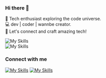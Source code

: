 ### Hi there 👋

🚀 Tech enthusiast exploring the code universe.\
💻 dev | coder | wannbe creator.\
🌟 Let's connect and craft amazing tech!

![My Skills](https://skillicons.dev/icons?i=kotlin,js,python,go,java)\
![My Skills](https://skillicons.dev/icons?i=flutter,react,tailwind,firebase,gcp)

### Connect with me

[![My Skills](https://skillicons.dev/icons?i=twitter)](https://twitter.com/SmnSandeep) [![My Skills](https://skillicons.dev/icons?i=linkedin)](https://www.linkedin.com/in/sandeep-suman/)


<!--
**smnsandeep/smnsandeep** is a ✨ _special_ ✨ repository because its `README.md` (this file) appears on your GitHub profile.

Here are some ideas to get you started:

- 🔭 I’m currently working on ...
- 🌱 I’m currently learning ...
- 👯 I’m looking to collaborate on ...
- 🤔 I’m looking for help with ...
- 💬 Ask me about ...
- 📫 How to reach me: ...
- 😄 Pronouns: ...
- ⚡ Fun fact: ...
-->
